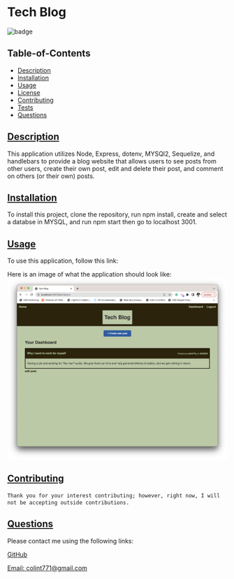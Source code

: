 # Tech Blog

  ![badge](https://img.shields.io/badge/license-mit-blue)

  ## Table-of-Contents

  * [Description](#description)
  * [Installation](#installation)
  * [Usage](#usage)
  * [License](#license)
  * [Contributing](#contributing)
  * [Tests](#tests)
  * [Questions](#questions)
  
  ## [Description](#table-of-contents)

  This application utilizes Node, Express, dotenv, MYSQl2, Sequelize, and handlebars to provide a blog website that allows users to see posts from other users, create their own post, edit and delete their post, and comment on others (or their own) posts.

  ## [Installation](#table-of-contents)

  To install this project, clone the repository, run npm install, create and select a databse in MYSQL, and run npm start then go to localhost 3001. 

  ## [Usage](#table-of-contents)

  To use this application, follow this link: 

  Here is an image of what the application should look like: ![img](public/techblogss.png)
  
   

  ## [Contributing](#table-of-contents)
  
  
    Thank you for your interest contributing; however, right now, I will not be accepting outside contributions.
      

  ## [Questions](#table-of-contents)

  Please contact me using the following links:

  [GitHub](https://github.com/colint771)

  [Email: colint771@gmail.com](mailto:colint771@gmail.com)

